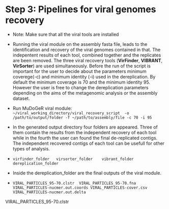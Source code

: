 

# Step 3: Pipelines for viral genomes recovery 
* Note: Make sure that all the viral tools are installed 
* Running the viral module on the assembly fasta file, leads to the identification and recovery of the viral genomes contained in that. The indepentent results of each tool, combined together and the replicates are been removed. The three viral recovery tools (**VirFinder**, **VIBRANT**, **VirSorter**) are used simultaneously.  Before the run of the script is important for the user to decide about the parameters minimum coverege(-c) and minimum identity (-i) used in the dereplication. By default the minimum coverage is 70 and the minimum identity 95. However the user is free to change the dereplication parameters depending on the aims of the metagenomic analysis or the assembly dataset. 
* Run MuDoGeR viral  module:
``` ~/viral_working_directory/viral_recovery_script  -o /path/to/output/folder -f ~/path/to/assembly/file -c 70 -i 95```
* In the generated output directory four folders are appeared.  Three of them contain the results from the independent recovery of each tool while in the fourth the user can found the final de-replicated contigs. The independent recovered contigs of each tool can be usefull for other types of analysis. 

* ```virfinder_folder   virsorter_folder    vibrant_folder    dereplication_folder ``` 

* Inside the dereplication_folder are the final outputs of the viral module. 
* ```VIRAL_PARTICLES_95-70.clstr  VIRAL_PARTICLES_95-70.fna   VIRAL_PARTICLES-nucmer.out.coords VIRAL_PARTICLES-cover.csv VIRAL_PARTICLES-nucmer.out.delta```


VIRAL_PARTICLES_95-70.clstr     
  ``````






